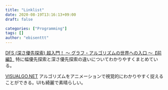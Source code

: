 ```yaml
---
title: "Linklist"
date: 2020-08-19T13:16:13+09:00
draft: false

categories: ["Programming"]
tags: []
author: "ebisenttt"
---
```

[DFS (深さ優先探索) 超入門！ 〜 グラフ・アルゴリズムの世界への入口 〜【前編】](https://qiita.com/drken/items/4a7869c5e304883f539b)
特に幅優先探索と深さ優先探索の違いについてわかりやすくまとめている。

[VISUALGO.NET](https://visualgo.net/ja)
アルゴリズムをアニメーションで視覚的にわかりやすく捉えることができる。UIも綺麗で素晴らしい。

